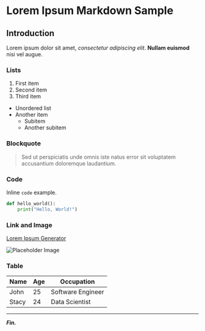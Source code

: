# Lorem Ipsum Markdown Sample

## Introduction

Lorem ipsum dolor sit amet, *consectetur adipiscing elit*. **Nullam euismod** nisi vel augue.

### Lists

1. First item
2. Second item
3. Third item

- Unordered list
- Another item
  - Subitem
  - Another subitem

### Blockquote

> Sed ut perspiciatis unde omnis iste natus error sit voluptatem accusantium doloremque laudantium.

### Code

Inline `code` example.

```python
def hello_world():
    print("Hello, World!")
```

### Link and Image

[Lorem Ipsum Generator](https://www.lipsum.com/)

![Placeholder Image](https://images.unsplash.com/photo-1615147342761-9238e15d8b96?ixid=MXwxMjA3fDB8MHxwaG90by1wYWdlfHx8fGVufDB8fHw%3D&ixlib=rb-1.2.1&auto=format&fit=crop&w=1001&q=80)

### Table

<table>
    <thead>
        <tr>
            <th>Name</th>
            <th>Age</th>
            <th>Occupation</th>
        </tr>
    </thead>
    <tbody>
        <tr>
            <td>John</td>
            <td>25</td>
            <td>Software Engineer</td>
        </tr>
        <tr>
            <td>Stacy</td>
            <td>24</td>
            <td>Data Scientist</td>
        </tr>
    </tbody>
</table>

---

**_Fin._**